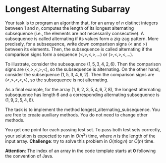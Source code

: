 # Longest Alternating Subarray


Your task is to program an algorithm that, for an array of $n$ distinct integers between $1$ and $n$, computes the length of its longest alternating subsequence (i.e., the elements are not necessarily consecutive). A subsequence is called alternating if its values form a zig-zag pattern. More precisely, for a subsequence, write down comparison signs ($<$ and $>$) between its elements. Then, the subsequence is called alternating if the comparison signs form a sequence $(<, >, <, >, ...)$ or $(>, <, >, <, ...)$.

To illustrate, consider the subsequence $(1, 5, 3, 4, 2, 6)$. Then the comparison signs are $(<, >, <, >, <)$, so the subsequence is alternating. On the other hand, consider the subsequence $(1, 5, 3, 4, 6, 2)$. Then the comparison signs are $(<, >, <, <, >)$, so the subsequence is not alternating.

As a final example, for the array $(1, 9, 2, 3, 5, 4, 6, 7, 8)$, the longest alternating subsequence has length $6$ and a corresponding alternating subsequence is $(1, 9, 2, 5, 4, 6)$.

The task is to implement the method longest_alternating_subsequence. You are free to create auxiliary methods. You do not need to change other methods. 

You get one point for each passing test set. To pass both test sets correctly, your solution is expected to run in $O(n^2)$ time, where $n$ is the length of the input array. **Challenge**: try to solve this problem in $O(n \log n)$ or $O(n)$ time.

**Attention**: The index of an array in the code template starts at **0** following the convention of Java.
